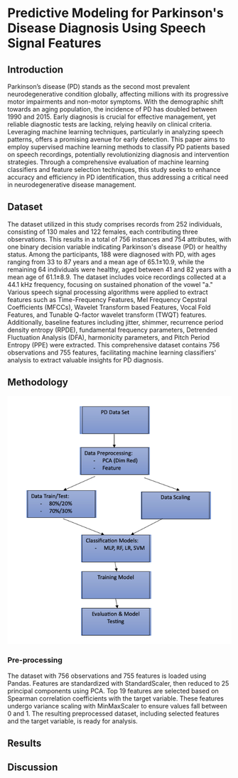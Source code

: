 # Predictive Modeling for Parkinson's Disease Diagnosis Using Speech Signal Features

## Introduction

Parkinson’s disease (PD) stands as the second most prevalent neurodegenerative condition globally, affecting millions with its progressive motor impairments and non-motor symptoms. With the demographic shift towards an aging population, the incidence of PD has doubled between 1990 and 2015. Early diagnosis is crucial for effective management, yet reliable diagnostic tests are lacking, relying heavily on clinical criteria. Leveraging machine learning techniques, particularly in analyzing speech patterns, offers a promising avenue for early detection. This paper aims to employ supervised machine learning methods to classify PD patients based on speech recordings, potentially revolutionizing diagnosis and intervention strategies. Through a comprehensive evaluation of machine learning classifiers and feature selection techniques, this study seeks to enhance accuracy and efficiency in PD identification, thus addressing a critical need in neurodegenerative disease management.

## Dataset

The dataset utilized in this study comprises records from 252 individuals, consisting of 130 males and 122 females, each contributing three observations. This results in a total of 756 instances and 754 attributes, with one binary decision variable indicating Parkinson's disease (PD) or healthy status. Among the participants, 188 were diagnosed with PD, with ages ranging from 33 to 87 years and a mean age of 65.1±10.9, while the remaining 64 individuals were healthy, aged between 41 and 82 years with a mean age of 61.1±8.9. The dataset includes voice recordings collected at a 44.1 kHz frequency, focusing on sustained phonation of the vowel "a." Various speech signal processing algorithms were applied to extract features such as Time-Frequency Features, Mel Frequency Cepstral Coefficients (MFCCs), Wavelet Transform based Features, Vocal Fold Features, and Tunable Q-factor wavelet transform (TWQT) features. Additionally, baseline features including jitter, shimmer, recurrence period density entropy (RPDE), fundamental frequency parameters, Detrended Fluctuation Analysis (DFA), harmonicity parameters, and Pitch Period Entropy (PPE) were extracted. This comprehensive dataset contains 756 observations and 755 features, facilitating machine learning classifiers' analysis to extract valuable insights for PD diagnosis.

## Methodology

![Parkinson's Disease Image](PD_ML_Outline.png)

### Pre-processing

The dataset with 756 observations and 755 features is loaded using Pandas. Features are standardized with StandardScaler, then reduced to 25 principal components using PCA. Top 19 features are selected based on Spearman correlation coefficients with the target variable. These features undergo variance scaling with MinMaxScaler to ensure values fall between 0 and 1. The resulting preprocessed dataset, including selected features and the target variable, is ready for analysis.

## Results



## Discussion
